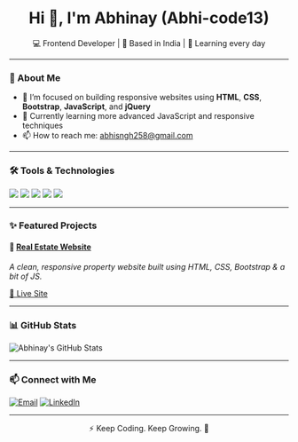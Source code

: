 <h1 align="center">Hi 👋, I'm Abhinay (Abhi-code13)</h1>
<p align="center">
  💻 Frontend Developer | 📍 Based in India | 🌱 Learning every day
</p>

---

### 🚀 About Me
- 🔭 I’m focused on building responsive websites using **HTML**, **CSS**, **Bootstrap**, **JavaScript**, and **jQuery**
- 🌱 Currently learning more advanced JavaScript and responsive techniques
- 📫 How to reach me: abhisngh258@gmail.com

---

### 🛠️ Tools & Technologies
<p>
  <img src="https://img.shields.io/badge/HTML5-E34F26?logo=html5&logoColor=white" />
  <img src="https://img.shields.io/badge/CSS3-1572B6?logo=css3&logoColor=white" />
  <img src="https://img.shields.io/badge/Bootstrap-7952B3?logo=bootstrap&logoColor=white" />
  <img src="https://img.shields.io/badge/JavaScript-F7DF1E?logo=javascript&logoColor=000" />
  <img src="https://img.shields.io/badge/jQuery-0769AD?logo=jquery&logoColor=white" />
</p>

---

### ✨ Featured Projects

#### 🔹 [**Real Estate Website**](https://github.com/Abhi-code13/abhinay-project)
*A clean, responsive property website built using HTML, CSS, Bootstrap & a bit of JS.*

[🔗 Live Site](https://abhi-code13.github.io/abhinay-project)

---

### 📊 GitHub Stats
![Abhinay's GitHub Stats](https://github-readme-stats.vercel.app/api?username=Abhi-code13&show_icons=true&theme=tokyonight)

---

### 📫 Connect with Me
[![Email](https://img.shields.io/badge/Email‑me‑here‑lightgrey?logo=gmail)](mailto:abhisngh258@gmail.com)
[![LinkedIn](https://img.shields.io/badge/LinkedIn‑Profile‑blue?logo=linkedin)](https://linkedin.com/in/your-link)

---

<p align="center">⚡ Keep Coding. Keep Growing. 🌱</p>
